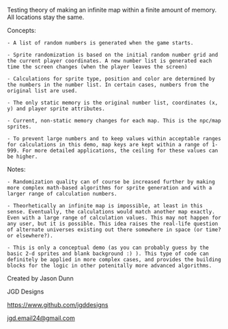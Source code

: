 Testing theory of making an infinite map within a finite amount of memory. All locations stay the same. 


Concepts:

    - A list of random numbers is generated when the game starts.

    - Sprite randomization is based on the initial random number grid and the current player coordinates. A new number list is generated each time the screen changes (when the player leaves the screen)

    - Calculations for sprite type, position and color are determined by the numbers in the number list. In certain cases, numbers from the original list are used. 

    - The only static memory is the original number list, coordinates (x, y) and player sprite attributes. 

    - Current, non-static memory changes for each map. This is the npc/map sprites. 

    - To prevent large numbers and to keep values within acceptable ranges for calculations in this demo, map keys are kept within a range of 1-999. For more detailed applications, the ceiling for these values can be higher. 
    

Notes:

    - Randomization quality can of course be increased further by making more complex math-based algorithms for sprite generation and with a larger range of calculation numbers.

    - Theorhetically an infinite map is impossible, at least in this sense. Eventually, the calculations would match another map exactly. Even with a large range of calculation values. This may not happen for any user, but it is possible. This idea raises the real-life question of alternate universes existing out there somewhere in space (or time? or elsewhere?).

    - This is only a conceptual demo (as you can probably guess by the basic 2-d sprites and blank background :) ). This type of code can definitely be applied in more complex cases, and provides the building blocks for the logic in other potenitally more advanced algorithms.




Created by Jason Dunn

JGD Designs

https://www.github.com/jgddesigns

jgd.email24@gmail.com